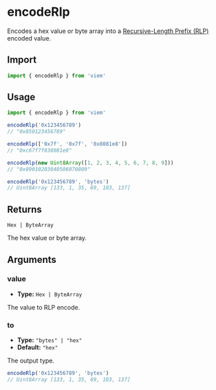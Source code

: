 # encodeRlp

Encodes a hex value or byte array into a [Recursive-Length Prefix (RLP)](https://ethereum.org/en/developers/docs/data-structures-and-encoding/rlp/enc) encoded value.

## Import

```ts
import { encodeRlp } from 'viem'
```

## Usage

```ts
import { encodeRlp } from 'viem'

encodeRlp('0x123456789')
// "0x850123456789"

encodeRlp(['0x7f', '0x7f', '0x8081e8'])
// "0xc67f7f838081e8"

encodeRlp(new Uint8Array([1, 2, 3, 4, 5, 6, 7, 8, 9]))
// "0x89010203040506070809"

encodeRlp('0x123456789', 'bytes')
// Uint8Array [133, 1, 35, 69, 103, 137]
```

## Returns

`Hex | ByteArray`

The hex value or byte array.

## Arguments

### value

- **Type:** `Hex | ByteArray`

The value to RLP encode.

### to

- **Type:** `"bytes" | "hex"`
- **Default:** `"hex"`

The output type.

```ts
encodeRlp('0x123456789', 'bytes')
// Uint8Array [133, 1, 35, 69, 103, 137]
```
